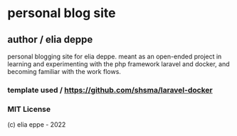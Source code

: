 # personal blog site
## author / elia deppe

personal blogging site for elia deppe. meant as an open-ended project in learning and 
experimenting with the php framework laravel and docker, and becoming familiar with
the work flows.

### template used / https://github.com/shsma/laravel-docker

### MIT License

(c) elia eppe - 2022
